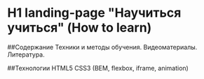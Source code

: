 # H1 landing-page "Научиться учиться" (How to learn)

##Содержание
Техники и методы обучения. Видеоматериалы. Литература.

##Технологии
HTML5 CSS3 (BEM, flexbox, iframe, animation)

